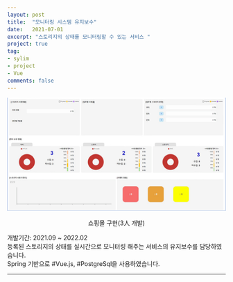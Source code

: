 ```yaml
---
layout: post
title:  "모니터링 시스템 유지보수"
date:   2021-07-01
excerpt: "스토리지의 상태를 모니터링할 수 있는 서비스 "
project: true
tag:
- sylim 
- project
- Vue
comments: false
---
```


![Moon Homepage](/assets/img/pj_monitoring.png)    
    
<center>쇼핑몰 구현(3人 개발)</center>
     
개발기간: 2021.09 ~ 2022.02<br>
등록된 스토리지의 상태를 실시간으로 모니터링 해주는 서비스의 유지보수를 담당하였습니다.<br>
Spring 기반으로 #Vue.js, #PostgreSql을 사용하였습니다.



---